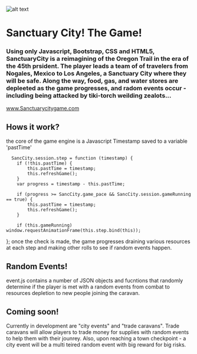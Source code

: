 ![alt text](http://url/to/img.png)
# Sanctuary City!  The Game!

### Using only Javascript, Bootstrap, CSS and HTML5, SanctuaryCity is a reimagining of the Oregon Trail in the era of the 45th prsident.  The player leads a team of of travelers from Nogales, Mexico to Los Angeles, a Sanctuary City where they will be safe.  Along the way, food, gas, and water stores are depleeted as the game progresses, and radom events occur - including being attacked by tiki-torch weilding zealots...


 www.Sanctuarycitygame.com



## Hows it work?

the core of the game engine is a Javascript Timestamp saved to a variable 'pastTime' 

      SancCity.session.step = function (timestamp) {
        if (!this.pastTime) {
            this.pastTime = timestamp;
            this.refreshGame();
        }
        var progress = timestamp - this.pastTime;

        if (progress >= SancCity.game_pace && SancCity.session.gameRunning == true) {
            this.pastTime = timestamp;
            this.refreshGame();
        }

        if (this.gameRunning) window.requestAnimationFrame(this.step.bind(this));

};
  once the check is made, the game progresses draining various resources at each step and making other rolls to see if random events happen.

## Random Events!

event.js contains a number of JSON objects and fucntions that randomly determine if the player is met with a random events from combat to resources depletion to new people joining the caravan.

## Coming soon!
Currently in development are "city events" and "trade caravans".  Trade caravans will allow players to trade money for supplies with random events to help them with their jounrey.  Also, upon reaching a town checkpoint - a city event will be a multi teired random event with big reward for big risks.


